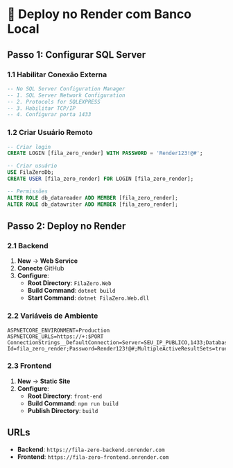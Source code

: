 # 🚀 Deploy no Render com Banco Local

## Passo 1: Configurar SQL Server

### 1.1 Habilitar Conexão Externa
```sql
-- No SQL Server Configuration Manager
-- 1. SQL Server Network Configuration
-- 2. Protocols for SQLEXPRESS
-- 3. Habilitar TCP/IP
-- 4. Configurar porta 1433
```

### 1.2 Criar Usuário Remoto
```sql
-- Criar login
CREATE LOGIN [fila_zero_render] WITH PASSWORD = 'Render123!@#';

-- Criar usuário
USE FilaZeroDb;
CREATE USER [fila_zero_render] FOR LOGIN [fila_zero_render];

-- Permissões
ALTER ROLE db_datareader ADD MEMBER [fila_zero_render];
ALTER ROLE db_datawriter ADD MEMBER [fila_zero_render];
```

## Passo 2: Deploy no Render

### 2.1 Backend
1. **New** → **Web Service**
2. **Conecte** GitHub
3. **Configure**:
   - **Root Directory**: `FilaZero.Web`
   - **Build Command**: `dotnet build`
   - **Start Command**: `dotnet FilaZero.Web.dll`

### 2.2 Variáveis de Ambiente
```env
ASPNETCORE_ENVIRONMENT=Production
ASPNETCORE_URLS=https://+:$PORT
ConnectionStrings__DefaultConnection=Server=SEU_IP_PUBLICO,1433;Database=FilaZeroDb;User Id=fila_zero_render;Password=Render123!@#;MultipleActiveResultSets=true;TrustServerCertificate=true;
```

### 2.3 Frontend
1. **New** → **Static Site**
2. **Configure**:
   - **Root Directory**: `front-end`
   - **Build Command**: `npm run build`
   - **Publish Directory**: `build`

## URLs
- **Backend**: `https://fila-zero-backend.onrender.com`
- **Frontend**: `https://fila-zero-frontend.onrender.com`
